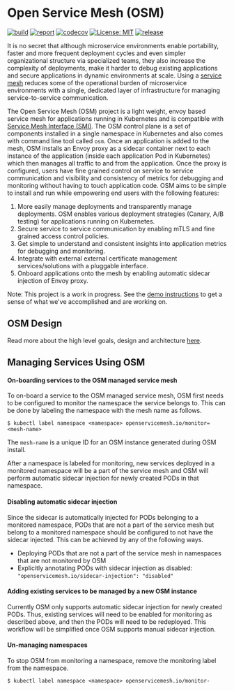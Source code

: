 # Open Service Mesh (OSM)

[![build](https://github.com/open-service-mesh/osm/workflows/Go/badge.svg)](https://github.com/open-service-mesh/osm/actions?query=workflow%3AGo)
[![report](https://goreportcard.com/badge/github.com/open-service-mesh/osm)](https://goreportcard.com/report/github.com/open-service-mesh/osm)
[![codecov](https://codecov.io/gh/open-service-mesh/osm/branch/master/graph/badge.svg)](https://codecov.io/gh/open-service-mesh/osm)
[![License: MIT](https://img.shields.io/badge/License-MIT-yellow.svg)](https://github.com/open-service-mesh/osm/blob/master/LICENSE)
[![release](https://img.shields.io/github/release/open-service-mesh/osm/all.svg)](https://github.com/open-service-mesh/osm/releases)

It is no secret that although microservice environments enable portability, faster and more frequent deployment cycles and even simpler organizational structure via specialized teams, they also increase the complexity of deployments, make it harder to debug existing applications and secure applications in dynamic environments at scale. Using a [service mesh][1] reduces some of the operational burden of microservice environments with a single, dedicated layer of infrastructure for managing service-to-service communication.

The Open Service Mesh (OSM) project is a light weight, envoy based service mesh for applications running in Kubernetes and is compatible with [Service Mesh Interface (SMI)][2]. The OSM control plane is a set of components installed in a single namespace in Kubernetes and also comes with command line tool called `osm`. Once an application is added to the mesh, OSM installs an Envoy proxy as a sidecar container next to each instance of the application (inside each application Pod in Kubernetes) which then manages all traffic to and from the application. Once the proxy is configured, users have fine grained control on service to service communication and visibility and consistency of metrics for debugging and monitoring without having to touch application code. OSM aims to be simple to install and run while empowering end users with the following features:

1. More easily manage deployments and transparently manage deployments. OSM enables various deployment strategies (Canary, A/B testing) for applications running on Kubernetes.
1. Secure service to service communication by enabling mTLS and fine grained access control policies.
1. Get simple to understand and consistent insights into application metrics for debugging and monitoring.
1. Integrate with external external certificate management services/solutions with a pluggable interface.
1. Onboard applications onto the mesh by enabling automatic sidecar injection of Envoy proxy.

Note: This project is a work in progress. See the [demo instructions](demo/README.md) to get a sense of what we've accomplished and are working on.

## OSM Design

Read more about the high level goals, design and architecture [here](DESIGN.md).

## Managing Services Using OSM

#### On-boarding services to the OSM managed service mesh

To on-board a service to the OSM managed service mesh, OSM first needs to be configured to monitor the namespace the service belongs to. This can be done by labeling the namespace with the mesh name as follows.
```
$ kubectl label namespace <namespace> openservicemesh.io/monitor=<mesh-name>
```
The `mesh-name` is a unique ID for an OSM instance generated during OSM install.

After a namespace is labeled for monitoring, new services deployed in a monitored namespace will be a part of the service mesh and OSM will perform automatic sidecar injection for newly created PODs in that namespace.

#### Disabling automatic sidecar injection
Since the sidecar is automatically injected for PODs belonging to a monitored namespace, PODs that are not a part of the service mesh but belong to a monitored namespace should be configured to not have the sidecar injected. This can be achieved by any of the following ways.

- Deploying PODs that are not a part of the service mesh in namespaces that are not monitored by OSM
- Explicitly annotating PODs with sidecar injection as disabled: `"openservicemesh.io/sidecar-injection": "disabled"`

#### Adding existing services to be managed by a new OSM instance
Currently OSM only supports automatic sidecar injection for newly created PODs. Thus, existing services will need to be enabled for monitoring as described above, and then the PODs will need to be redeployed. This workflow will be simplified once OSM supports manual sidecar injection.

#### Un-managing namespaces
To stop OSM from monitoring a namespace, remove the monitoring label from the namespace.
```
$ kubectl label namespace <namespace> openservicemesh.io/monitor-
```

[1]: https://en.wikipedia.org/wiki/Service_mesh
[2]: https://github.com/servicemeshinterface/smi-spec/blob/master/SPEC.md
